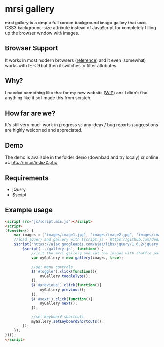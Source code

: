 mrsi gallery
=============

mrsi gallery is a simple full screen background image gallery that uses CSS3 background-size attribute instead of JavaScript for completely filling up the browser window with images.

Browser Support
-------

It works in most modern browsers ([reference](http://www.w3schools.com/cssref/css3_pr_background-size.asp)) and it even (somewhat) works with IE < 9 but then it switches to filter attributes.

Why?
-------

I needed something like that for my new website ([WIP](http://mr.si/index2.php)) and I didn't find anything like it so I made this from scratch.

How far are we?
-------

It's still very much work in progress so any ideas / bug reports /suggestions are highly welcomed and appreciated.

Demo
-------

The demo is available in the folder demo (download and try localy) or online at: http://mr.si/index2.php

Requirements
-------

* jQuery
* $script

Example usage
-------
```html
<script src="js/script.min.js"></script>
<script>
(function() {
	var images = ["images/image1.jpg", "images/image2.jpg", "images/image3.jpg"]; //array of paths to images
	//load jQuery and gallery with $script.js - https://github.com/ded/script.js
	$script('https://ajax.googleapis.com/ajax/libs/jquery/1.6.2/jquery.min.js', function(){
		$script('../gallery.js', function() {
			//init the mrsi gallery and set the images with shuffle parameter set to true
			var myGallery = new gallery(images, true);
			
			//set menu controls
			$('#toggle').click(function(){
				myGallery.toggleType();
			});
			$('#previous').click(function(){
				myGallery.previous();
			});
			$('#next').click(function(){
				myGallery.next();
			});

			//set keyboard shortcuts
			myGallery.setKeyboardShortcuts();
		});
	});
})();
</script>
```